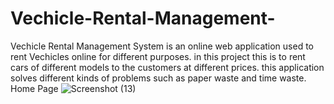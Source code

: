 # Vechicle-Rental-Management-
Vechicle Rental Management System is an online web application used to rent Vechicles online for different purposes. in this project this is to rent cars of different models to the customers
at different prices. this application solves different kinds of problems such as paper waste and time waste.
Home Page
![Screenshot (13)](https://user-images.githubusercontent.com/72428550/117099018-b4c90900-ad8d-11eb-810b-9ebfb7591d15.png)

